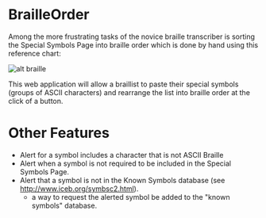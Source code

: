 # BrailleOrder
Among the more frustrating tasks of the novice braille transcriber 
is sorting the Special Symbols Page into braille order 
which is done by hand using this reference chart:

![alt braille](/obj/Chart.png?raw=true "Chart")

This web application will allow a braillist to paste their special symbols (groups of ASCII characters) and rearrange the list into braille order at the click of a button. 

# Other Features
- Alert for a symbol includes a character that is not ASCII Braille 
- Alert when a symbol is not required to be included in the Special Symbols Page.
- Alert that a symbol is not in the Known Symbols database (see http://www.iceb.org/symbsc2.html).
  - a way to request the alerted symbol be added to the "known symbols" database.
